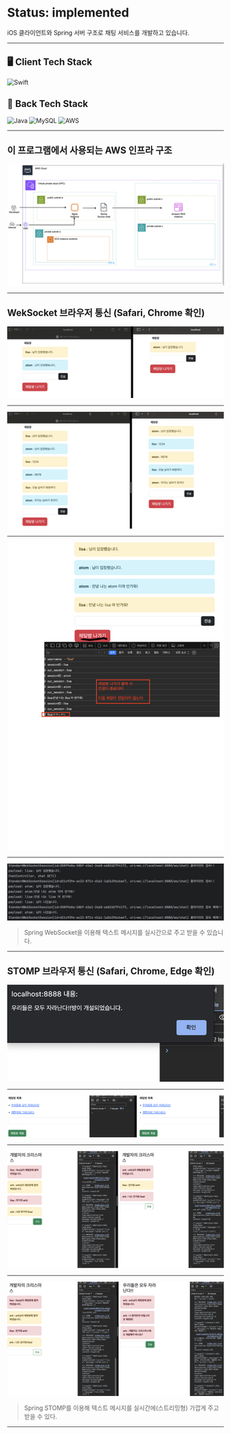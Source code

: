 # Status: implemented

iOS 클라이언트와 Spring 서버 구조로 채팅 서비스를 개발하고 있습니다.

---

## 🖥️ Client Tech Stack

![Swift](https://img.shields.io/badge/swift-F54A2A?style=for-the-badge&logo=swift&logoColor=white)

## 📔 Back Tech Stack

![Java](https://img.shields.io/badge/java-FF7800?style=for-the-badge&logo=OpenJDK&logoColor=white)
![MySQL](https://img.shields.io/badge/mysql-4479A1?style=for-the-badge&logo=mysql&logoColor=white)
![AWS](https://img.shields.io/badge/aws-FF9900?style=for-the-badge&logo=amazonaws&logoColor=white)

---

## 이 프로그램에서 사용되는 AWS 인프라 구조

![feature](server/images/infra-aws-chat-app.png)

---

## WekSocket 브라우저 통신 (Safari, Chrome 확인)

![feature](server/images/open-chat-room.png)

---

![feature](server/images/communication-chat-room.png)

---

![feature](server/images/exit-chat-room.png)

---

![feature](server/images/server-chat-log.png)


> Spring WebSocket을 이용해 텍스트 메시지를 실시간으로 주고 받을 수 있습니다.

---

## STOMP 브라우저 통신 (Safari, Chrome, Edge 확인)

![feature](server/images/notification-chat-room.png)

---

![feature](server/images/create-chat-room.png)

---

![feature](server/images/same-chat-room-communication.png)

---

![feature](server/images/another-chat-room-communication.png)

> Spring STOMP를 이용해 텍스트 메시지를 실시간에(스트리밍형) 가깝게 주고 받을 수 있다.

---